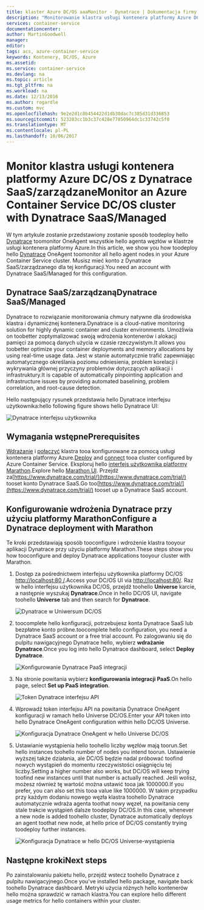 ```yaml
---
title: klaster Azure DC/OS aaaMonitor - Dynatrace | Dokumentacja firmy Microsoft
description: "Monitorowanie klastra usługi kontenera platformy Azure DC/OS z Dynatrace. Wdrażanie hello Dynatrace OneAgent przy użyciu pulpitu nawigacyjnego DC/OS hello."
services: container-service
documentationcenter: 
author: MartinGoodwell
manager: 
editor: 
tags: acs, azure-container-service
keywords: Kontenery, DC/OS, Azure
ms.assetid: 
ms.service: container-service
ms.devlang: na
ms.topic: article
ms.tgt_pltfrm: na
ms.workload: na
ms.date: 12/13/2016
ms.author: rogardle
ms.custom: mvc
ms.openlocfilehash: 9e2e2d1c8b454422d1db30dac7c385d31d336853
ms.sourcegitcommit: 523283cc1b3c37c428e77850964dc1c33742c5f0
ms.translationtype: MT
ms.contentlocale: pl-PL
ms.lasthandoff: 10/06/2017
---
```

# <a name="monitor-an-azure-container-service-dcos-cluster-with-dynatrace-saasmanaged"></a><span data-ttu-id="2c7e6-105">Monitor klastra usługi kontenera platformy Azure DC/OS z Dynatrace SaaS/zarządzane</span><span class="sxs-lookup"><span data-stu-id="2c7e6-105">Monitor an Azure Container Service DC/OS cluster with Dynatrace SaaS/Managed</span></span>
<span data-ttu-id="2c7e6-106">W tym artykule zostanie przedstawiony zostanie sposób toodeploy hello [Dynatrace](https://www.dynatrace.com/) toomonitor OneAgent wszystkie hello agenta węzłów w klastrze usługi kontenera platformy Azure.</span><span class="sxs-lookup"><span data-stu-id="2c7e6-106">In this article, we show you how toodeploy hello [Dynatrace](https://www.dynatrace.com/) OneAgent toomonitor all hello agent nodes in your Azure Container Service cluster.</span></span> <span data-ttu-id="2c7e6-107">Musisz mieć konto z Dynatrace SaaS/zarządzanego dla tej konfiguracji.</span><span class="sxs-lookup"><span data-stu-id="2c7e6-107">You need an account with Dynatrace SaaS/Managed for this configuration.</span></span> 

## <a name="dynatrace-saasmanaged"></a><span data-ttu-id="2c7e6-108">Dynatrace SaaS/zarządzaną</span><span class="sxs-lookup"><span data-stu-id="2c7e6-108">Dynatrace SaaS/Managed</span></span>
<span data-ttu-id="2c7e6-109">Dynatrace to rozwiązanie monitorowania chmury natywne dla środowiska klastra i dynamicznej kontenera.</span><span class="sxs-lookup"><span data-stu-id="2c7e6-109">Dynatrace is a cloud-native monitoring solution for highly dynamic container and cluster environments.</span></span> <span data-ttu-id="2c7e6-110">Umożliwia on toobetter zoptymalizować swoją wdrożenia kontenerów i alokacji pamięci za pomocą danych użycia w czasie rzeczywistym.</span><span class="sxs-lookup"><span data-stu-id="2c7e6-110">It allows you toobetter optimize your container deployments and memory allocations by using real-time usage data.</span></span> <span data-ttu-id="2c7e6-111">Jest w stanie automatycznie trafić zapewniając automatycznego określania poziomu odniesienia, problem korelacji i wykrywania głównej przyczyny problemów dotyczących aplikacji i infrastruktury.</span><span class="sxs-lookup"><span data-stu-id="2c7e6-111">It is capable of automatically pinpointing application and infrastructure issues by providing automated baselining, problem correlation, and root-cause detection.</span></span>

<span data-ttu-id="2c7e6-112">Hello następujący rysunek przedstawia hello Dynatrace interfejsu użytkownika:</span><span class="sxs-lookup"><span data-stu-id="2c7e6-112">hello following figure shows hello Dynatrace UI:</span></span>

![Dynatrace interfejsu użytkownika](./media/container-service-monitoring-dynatrace/dynatrace.png)

## <a name="prerequisites"></a><span data-ttu-id="2c7e6-114">Wymagania wstępne</span><span class="sxs-lookup"><span data-stu-id="2c7e6-114">Prerequisites</span></span> 
<span data-ttu-id="2c7e6-115">[Wdrażanie](container-service-deployment.md) i [połączyć](./../container-service-connect.md) klastra tooa konfigurowane za pomocą usługi kontenera platformy Azure.</span><span class="sxs-lookup"><span data-stu-id="2c7e6-115">[Deploy](container-service-deployment.md) and [connect](./../container-service-connect.md) tooa cluster configured by Azure Container Service.</span></span> <span data-ttu-id="2c7e6-116">Eksploruj hello [interfejs użytkownika platformy Marathon](container-service-mesos-marathon-ui.md).</span><span class="sxs-lookup"><span data-stu-id="2c7e6-116">Explore hello [Marathon UI](container-service-mesos-marathon-ui.md).</span></span> <span data-ttu-id="2c7e6-117">Przejdź za[https://www.dynatrace.com/trial/](https://www.dynatrace.com/trial/) tooset konto Dynatrace SaaS.</span><span class="sxs-lookup"><span data-stu-id="2c7e6-117">Go too[https://www.dynatrace.com/trial/](https://www.dynatrace.com/trial/) tooset up a Dynatrace SaaS account.</span></span>  

## <a name="configure-a-dynatrace-deployment-with-marathon"></a><span data-ttu-id="2c7e6-118">Konfigurowanie wdrożenia Dynatrace przy użyciu platformy Marathon</span><span class="sxs-lookup"><span data-stu-id="2c7e6-118">Configure a Dynatrace deployment with Marathon</span></span>
<span data-ttu-id="2c7e6-119">Te kroki przedstawiają sposób tooconfigure i wdrożenie klastra tooyour aplikacji Dynatrace przy użyciu platformy Marathon.</span><span class="sxs-lookup"><span data-stu-id="2c7e6-119">These steps show you how tooconfigure and deploy Dynatrace applications tooyour cluster with Marathon.</span></span>

1. <span data-ttu-id="2c7e6-120">Dostęp za pośrednictwem interfejsu użytkownika platformy DC/OS [http://localhost:80 /](http://localhost:80/).</span><span class="sxs-lookup"><span data-stu-id="2c7e6-120">Access your DC/OS UI via [http://localhost:80/](http://localhost:80/).</span></span> <span data-ttu-id="2c7e6-121">Raz w hello interfejsu użytkownika DC/OS, przejdź toohello **Universe** karcie, a następnie wyszukaj **Dynatrace**.</span><span class="sxs-lookup"><span data-stu-id="2c7e6-121">Once in hello DC/OS UI, navigate toohello **Universe** tab and then search for **Dynatrace**.</span></span>

    ![Dynatrace w Uniwersum DC/OS](./media/container-service-monitoring-dynatrace/dynatrace-universe.png)

2. <span data-ttu-id="2c7e6-123">toocomplete hello konfiguracji, potrzebujesz konta Dynatrace SaaS lub bezpłatne konto próbne.</span><span class="sxs-lookup"><span data-stu-id="2c7e6-123">toocomplete hello configuration, you need a Dynatrace SaaS account or a free trial account.</span></span> <span data-ttu-id="2c7e6-124">Po zalogowaniu się do pulpitu nawigacyjnego Dynatrace hello, wybierz **wdrażanie Dynatrace**.</span><span class="sxs-lookup"><span data-stu-id="2c7e6-124">Once you log into hello Dynatrace dashboard, select **Deploy Dynatrace**.</span></span>

    ![Konfigurowanie Dynatrace PaaS integracji](./media/container-service-monitoring-dynatrace/setup-paas.png)

3. <span data-ttu-id="2c7e6-126">Na stronie powitania wybierz **konfigurowania integracji PaaS**.</span><span class="sxs-lookup"><span data-stu-id="2c7e6-126">On hello page, select **Set up PaaS integration**.</span></span> 

    ![Token Dynatrace interfejsu API](./media/container-service-monitoring-dynatrace/api-token.png) 

4. <span data-ttu-id="2c7e6-128">Wprowadź token interfejsu API na powitania Dynatrace OneAgent konfiguracji w ramach hello Universe DC/OS.</span><span class="sxs-lookup"><span data-stu-id="2c7e6-128">Enter your API token into hello Dynatrace OneAgent configuration within hello DC/OS Universe.</span></span> 

    ![Konfiguracja Dynatrace OneAgent w hello Universe DC/OS](./media/container-service-monitoring-dynatrace/dynatrace-config.png)

5. <span data-ttu-id="2c7e6-130">Ustawianie wystąpienia hello toohello liczby węzłów mają toorun.</span><span class="sxs-lookup"><span data-stu-id="2c7e6-130">Set hello instances toohello number of nodes you intend toorun.</span></span> <span data-ttu-id="2c7e6-131">Ustawienie wyższej także działania, ale DC/OS będzie nadal próbować toofind nowych wystąpień do momentu rzeczywistości osiągnięciu tej liczby.</span><span class="sxs-lookup"><span data-stu-id="2c7e6-131">Setting a higher number also works, but DC/OS will keep trying toofind new instances until that number is actually reached.</span></span> <span data-ttu-id="2c7e6-132">Jeśli wolisz, możesz również tę wartość można ustawić tooa jak 1000000.</span><span class="sxs-lookup"><span data-stu-id="2c7e6-132">If you prefer, you can also set this tooa value like 1000000.</span></span> <span data-ttu-id="2c7e6-133">W takim przypadku przy każdym dodaniu nowego węzła klastra toohello Dynatrace automatycznie wdraża agenta toothat nowy węzeł, na powitania ceny stale trakcie wystąpień dalsze toodeploy DC/OS.</span><span class="sxs-lookup"><span data-stu-id="2c7e6-133">In this case, whenever a new node is added toohello cluster, Dynatrace automatically deploys an agent toothat new node, at hello price of DC/OS constantly trying toodeploy further instances.</span></span>

    ![Konfiguracja Dynatrace w hello DC/OS Universe-wystąpienia](./media/container-service-monitoring-dynatrace/dynatrace-config2.png)

## <a name="next-steps"></a><span data-ttu-id="2c7e6-135">Następne kroki</span><span class="sxs-lookup"><span data-stu-id="2c7e6-135">Next steps</span></span>

<span data-ttu-id="2c7e6-136">Po zainstalowaniu pakietu hello, przejdź wstecz toohello Dynatrace z pulpitu nawigacyjnego.</span><span class="sxs-lookup"><span data-stu-id="2c7e6-136">Once you've installed hello package, navigate back toohello Dynatrace dashboard.</span></span> <span data-ttu-id="2c7e6-137">Metryki użycia różnych hello kontenerów hello można sprawdzić w ramach klastra.</span><span class="sxs-lookup"><span data-stu-id="2c7e6-137">You can explore hello different usage metrics for hello containers within your cluster.</span></span> 
